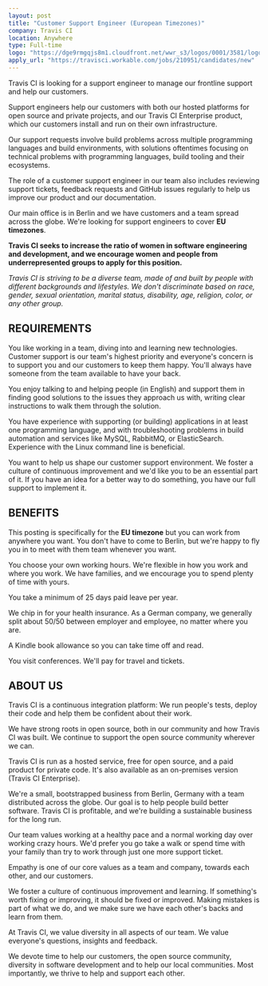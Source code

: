 ```yaml
---
layout: post
title: "Customer Support Engineer (European Timezones)"
company: Travis CI
location: Anywhere
type: Full-time
logo: "https://dge9rmgqjs8m1.cloudfront.net/wwr_s3/logos/0001/3581/logo.gif/resized_logo.png?r=3"
apply_url: "https://travisci.workable.com/jobs/210951/candidates/new"
---
```


Travis CI is looking for a support engineer to manage our frontline support and help our customers.

Support engineers help our customers with both our hosted platforms for open source and private projects, and our Travis CI Enterprise product, which our customers install and run on their own infrastructure.

Our support requests involve build problems across multiple programming languages and build environments, with solutions oftentimes focusing on technical problems with programming languages, build tooling and their ecosystems.

The role of a customer support engineer in our team also includes reviewing support tickets, feedback requests and GitHub issues regularly to help us improve our product and our documentation.

Our main office is in Berlin and we have customers and a team spread across the globe. We're looking for support engineers to cover **EU timezones**.

**Travis CI seeks to increase the ratio of women in software engineering and development, and we encourage women and people from underrepresented groups to apply for this position.**

_Travis CI is striving to be a diverse team, made of and built by people with different backgrounds and lifestyles. We don't discriminate based on race, gender, sexual orientation, marital status, disability, age, religion, color, or any other group._

## REQUIREMENTS

You like working in a team, diving into and learning new technologies. Customer support is our team's highest priority and everyone's concern is to support you and our customers to keep them happy. You'll always have someone from the team available to have your back.

You enjoy talking to and helping people (in English) and support them in finding good solutions to the issues they approach us with, writing clear instructions to walk them through the solution.

You have experience with supporting (or building) applications in at least one programming language, and with troubleshooting problems in build automation and services like MySQL, RabbitMQ, or ElasticSearch. Experience with the Linux command line is beneficial.

You want to help us shape our customer support environment. We foster a culture of continuous improvement and we'd like you to be an essential part of it. If you have an idea for a better way to do something, you have our full support to implement it.

## BENEFITS

This posting is specifically for the **EU timezone** but you can work from anywhere you want. You don't have to come to Berlin, but we're happy to fly you in to meet with them team whenever you want.

You choose your own working hours. We're flexible in how you work and where you work. We have families, and we encourage you to spend plenty of time with yours.

You take a minimum of 25 days paid leave per year.

We chip in for your health insurance. As a German company, we generally split about 50/50 between employer and employee, no matter where you are.

A Kindle book allowance so you can take time off and read.

You visit conferences. We'll pay for travel and tickets.

## ABOUT US

Travis CI is a continuous integration platform: We run people's tests, deploy their code and help them be confident about their work.

We have strong roots in open source, both in our community and how Travis CI was built. We continue to support the open source community wherever we can.

Travis CI is run as a hosted service, free for open source, and a paid product for private code. It's also available as an on-premises version (Travis CI Enterprise).

We're a small, bootstrapped business from Berlin, Germany with a team distributed across the globe. Our goal is to help people build better software. Travis CI is profitable, and we're building a sustainable business for the long run.

Our team values working at a healthy pace and a normal working day over working crazy hours. We'd prefer you go take a walk or spend time with your family than try to work through just one more support ticket.

Empathy is one of our core values as a team and company, towards each other, and our customers.

We foster a culture of continuous improvement and learning. If something's worth fixing or improving, it should be fixed or improved. Making mistakes is part of what we do, and we make sure we have each other's backs and learn from them.

At Travis CI, we value diversity in all aspects of our team. We value everyone's questions, insights and feedback.

We devote time to help our customers, the open source community, diversity in software development and to help our local communities. Most importantly, we thrive to help and support each other.
